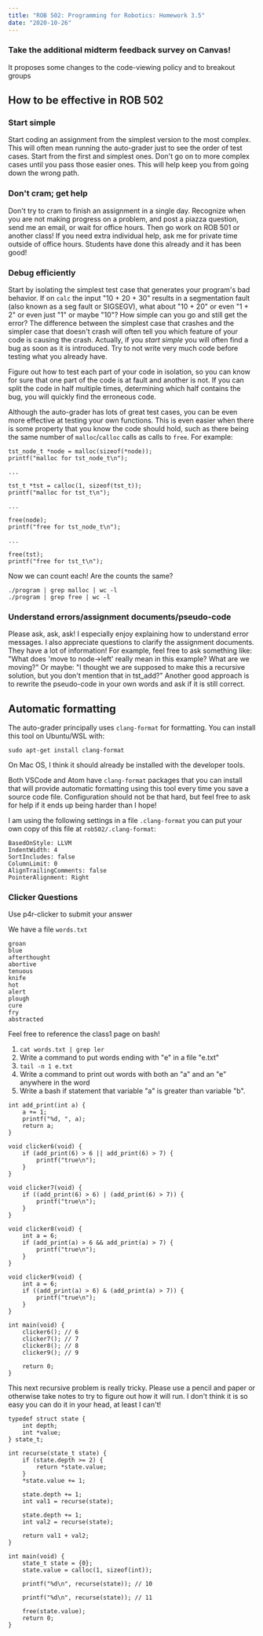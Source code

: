 ```yaml
---
title: "ROB 502: Programming for Robotics: Homework 3.5"
date: "2020-10-26"
---
```


### Take the additional midterm feedback survey on Canvas!

It proposes some changes to the code-viewing policy and to breakout groups

## How to be effective in ROB 502

### Start simple

Start coding an assignment from the simplest version to the most complex. This will often mean running the auto-grader just to see the order of test cases. Start from the first and simplest ones. Don't go on to more complex cases until you pass those easier ones. This will help keep you from going down the wrong path.

### Don't cram; get help

Don't try to cram to finish an assignment in a single day. Recognize when you are not making progress on a problem, and post a piazza question, send me an email, or wait for office hours. Then go work on ROB 501 or another class! If you need extra individual help, ask me for private time outside of office hours. Students have done this already and it has been good!

### Debug efficiently

Start by isolating the simplest test case that generates your program's bad behavior. If on `calc` the input "10 + 20 + 30" results in a segmentation fault (also known as a seg fault or SIGSEGV), what about "10 + 20" or even "1 + 2" or even just "1" or maybe "10"? How simple can you go and still get the error? The difference between the simplest case that crashes and the simpler case that doesn't crash will often tell you which feature of your code is causing the crash. Actually, if you _start simple_ you will often find a bug as soon as it is introduced. Try to not write very much code before testing what you already have.

Figure out how to test each part of your code in isolation, so you can know for sure that one part of the code is at fault and another is not. If you can split the code in half multiple times, determining which half contains the bug, you will quickly find the erroneous code.

Although the auto-grader has lots of great test cases, you can be even more effective at testing your own functions. This is even easier when there is some property that you know the code should hold, such as there being the same number of `malloc`/`calloc` calls as calls to `free`. For example:

```
tst_node_t *node = malloc(sizeof(*node));
printf("malloc for tst_node_t\n");

...

tst_t *tst = calloc(1, sizeof(tst_t));
printf("malloc for tst_t\n");

...

free(node);
printf("free for tst_node_t\n");

...

free(tst);
printf("free for tst_t\n");
```

Now we can count each! Are the counts the same?

```
./program | grep malloc | wc -l
./program | grep free | wc -l
```

### Understand errors/assignment documents/pseudo-code

Please ask, ask, ask! I especially enjoy explaining how to understand error messages. I also appreciate questions to clarify the assignment documents. They have a lot of information! For example, feel free to ask something like: "What does 'move to node->left' really mean in this example? What are we moving?" Or maybe: "I thought we are supposed to make this a recursive solution, but you don't mention that in tst\_add?" Another good approach is to rewrite the pseudo-code in your own words and ask if it is still correct.

## Automatic formatting

The auto-grader principally uses `clang-format` for formatting. You can install this tool on Ubuntu/WSL with:

```
sudo apt-get install clang-format
```

On Mac OS, I think it should already be installed with the developer tools.

Both VSCode and Atom have `clang-format` packages that you can install that will provide automatic formatting using this tool every time you save a source code file. Configuration should not be that hard, but feel free to ask for help if it ends up being harder than I hope!

I am using the following settings in a file `.clang-format` you can put your own copy of this file at `rob502/.clang-format`:

```
BasedOnStyle: LLVM
IndentWidth: 4
SortIncludes: false
ColumnLimit: 0
AlignTrailingComments: false
PointerAlignment: Right
```

### Clicker Questions

Use p4r-clicker to submit your answer

We have a file `words.txt`

```
groan
blue
afterthought
abortive
tenuous
knife
hot
alert
plough
cure
fry
abstracted
```

Feel free to reference the class1 page on bash!

1. `cat words.txt | grep ler`
2. Write a command to put words ending with "e" in a file "e.txt"
3. `tail -n 1 e.txt`
4. Write a command to print out words with both an "a" and an "e" anywhere in the word
5. Write a bash if statement that variable "a" is greater than variable "b".

```
int add_print(int a) {
    a += 1;
    printf("%d, ", a);
    return a;
}

void clicker6(void) {
    if (add_print(6) > 6 || add_print(6) > 7) {
        printf("true\n");
    }
}

void clicker7(void) {
    if ((add_print(6) > 6) | (add_print(6) > 7)) {
        printf("true\n");
    }
}

void clicker8(void) {
    int a = 6;
    if (add_print(a) > 6 && add_print(a) > 7) {
        printf("true\n");
    }
}

void clicker9(void) {
    int a = 6;
    if ((add_print(a) > 6) & (add_print(a) > 7)) {
        printf("true\n");
    }
}

int main(void) {
    clicker6(); // 6
    clicker7(); // 7
    clicker8(); // 8
    clicker9(); // 9

    return 0;
}
```

This next recursive problem is really tricky. Please use a pencil and paper or otherwise take notes to try to figure out how it will run. I don't think it is so easy you can do it in your head, at least I can't!

```
typedef struct state {
    int depth;
    int *value;
} state_t;

int recurse(state_t state) {
    if (state.depth >= 2) {
        return *state.value;
    }
    *state.value += 1;

    state.depth += 1;
    int val1 = recurse(state);

    state.depth += 1;
    int val2 = recurse(state);

    return val1 + val2;
}

int main(void) {
    state_t state = {0};
    state.value = calloc(1, sizeof(int));

    printf("%d\n", recurse(state)); // 10

    printf("%d\n", recurse(state)); // 11

    free(state.value);
    return 0;
}
```
